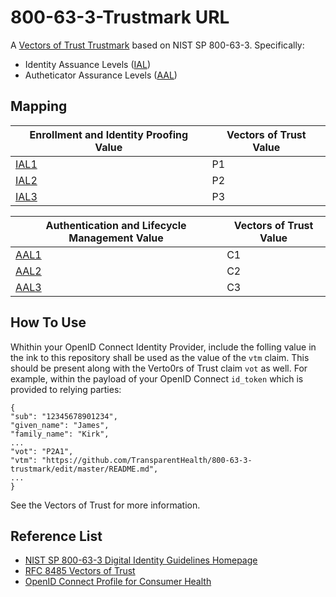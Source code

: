 # 800-63-3-Trustmark URL
A [Vectors of Trust Trustmark]((https://tools.ietf.org/html/rfc8485)) based on 
NIST SP 800-63-3. Specifically:

* Identity Assuance Levels ([IAL](https://doi.org/10.6028/NIST.SP.800-63a))
* Autheticator Assurance Levels ([AAL](https://doi.org/10.6028/NIST.SP.800-63b))

Mapping
-------

| Enrollment and Identity Proofing Value                      | Vectors of Trust Value |
| ----------------------------------------------------------- | ---------------------- |
| [IAL1](https://pages.nist.gov/800-63-3/sp800-63a.html#sec4) | P1                     |
| [IAL2](https://pages.nist.gov/800-63-3/sp800-63a.html#sec4) | P2                     |
| [IAL3](https://pages.nist.gov/800-63-3/sp800-63a.html#sec4) | P3                     |

| Authentication and Lifecycle Management Value               | Vectors of Trust Value |
| ----------------------------------------------------------- | ---------------------- |
| [AAL1](https://pages.nist.gov/800-63-3/sp800-63b.html#sec4) | C1                     |
| [AAL2](https://pages.nist.gov/800-63-3/sp800-63b.html#sec4) | C2                     |
| [AAL3](https://pages.nist.gov/800-63-3/sp800-63b.html#sec4) | C3                     |



How To Use
----------

Whithin your OpenID Connect Identity Provider, include the folling value in the ink to this repository shall be used as the value of the `vtm` claim. This should be present along with the Verto0rs of Trust claim `vot` as well.  For example, within the payload of your OpenID Connect `id_token` which is provided to relying parties:

    {
    "sub": "12345678901234",
    "given_name": "James",
    "family_name": "Kirk",
    ...
    "vot": "P2A1",
    "vtm": "https://github.com/TransparentHealth/800-63-3-trustmark/edit/master/README.md",
    ...
    }

See the Vectors of Trust for more information.


Reference List
--------------

* [NIST SP 800-63-3 Digital Identity Guidelines Homepage](https://pages.nist.gov/800-63-3/) 
* [RFC 8485 Vectors of Trust](https://tools.ietf.org/html/rfc8485)
* [OpenID Connect Profile for Consumer Health](https://github.com/TransparentHealth/openid-connect-consumerhealth-profile/blob/master/README.md)
